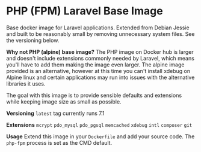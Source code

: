 # PHP (FPM) Laravel Base Image
Base docker image for Laravel applications. Extended from Debian Jessie and built to be
reasonably small by removing unnecessary system files. See the versioning below.

**Why not PHP (alpine) base image?**
The PHP image on Docker hub is larger and doesn't include extensions commonly needed by Laravel, which means you'll have to add them making the image even larger. The alpine image provided is an alternative, however at this time you can't install xdebug on Alpine linux and certain applications may run into issues with the alternative libraries it uses.

The goal with this image is to provide sensible defaults and extensions while keeping image size as small as possible.

**Versioning**
`latest` tag currently runs 7.1

**Extensions**
`mcrypt` `pdo_mysql` `pdo_pgsql` `memcached` `xdebug` `intl` `composer` `git`

**Usage**
Extend this image in your `Dockerfile` and add your source code. The `php-fpm` process is set as the CMD default.
